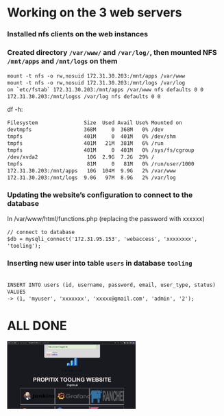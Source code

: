 # Working on the 3 web servers

### Installed nfs clients on the web instances ###

### Created directory `/var/www/` and `/var/log/`, then mounted NFS `/mnt/apps` and `/mnt/logs` on them ###

```
mount -t nfs -o rw,nosuid 172.31.30.203:/mnt/apps /var/www
mount -t nfs -o rw,nosuid 172.31.30.203:/mnt/logs /var/log
on `etc/fstab` 172.31.30.203:/mnt/apps /var/www nfs defaults 0 0 172.31.30.203:/mnt/logss /var/log nfs defaults 0 0
```

df -h:

```
Filesystem               Size  Used Avail Use% Mounted on
devtmpfs                 368M     0  368M   0% /dev
tmpfs                    401M     0  401M   0% /dev/shm
tmpfs                    401M   21M  381M   6% /run
tmpfs                    401M     0  401M   0% /sys/fs/cgroup
/dev/xvda2                10G  2.9G  7.2G  29% /
tmpfs                     81M     0   81M   0% /run/user/1000
172.31.30.203:/mnt/apps   10G  104M  9.9G   2% /var/www
172.31.30.203:/mnt/logs  9.0G   97M  8.9G   2% /var/log
```

### Updating the website’s configuration to connect to the database ###

In /var/www/html/functions.php (replacing the password with xxxxxx)

```
// connect to database
$db = mysqli_connect('172.31.95.153', 'webaccess', 'xxxxxxxx', 'tooling');
```

### Inserting new user into table `users` in database `tooling` ###

```

INSERT INTO users (id, username, password, email, user_type, status) VALUES
-> (1, 'myuser', 'xxxxxxx', 'xxxxx@gmail.com', 'admin', '2');
```

# ALL DONE

<img src="final.png" alt="final look" title="My website" style="display: inline-block; margin: 0 auto; max-width: 300px"/>
